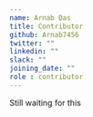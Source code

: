 ```yaml
---
name: Arnab Das
title: Contributor
github: Arnab7456
twitter: ""
linkedin: ""
slack: ""
joining_date: ""
role : contributor
---
```


Still waiting for this
